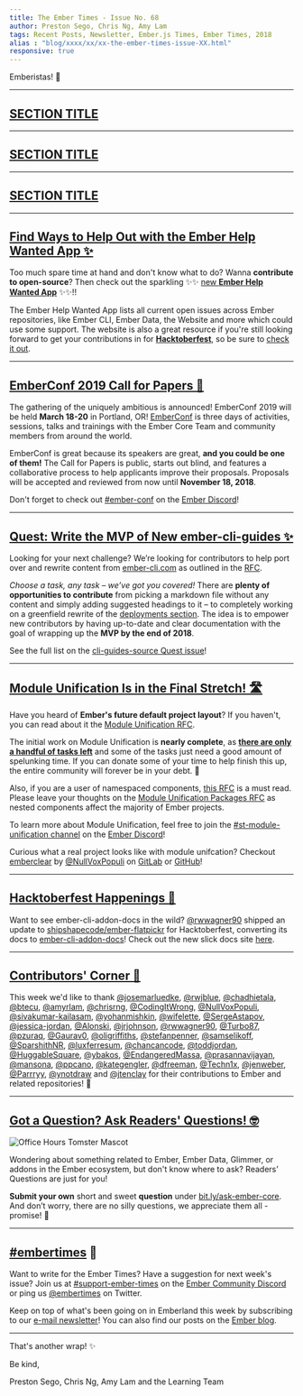 ```yaml
---
title: The Ember Times - Issue No. 68
author: Preston Sego, Chris Ng, Amy Lam
tags: Recent Posts, Newsletter, Ember.js Times, Ember Times, 2018
alias : "blog/xxxx/xx/xx-the-ember-times-issue-XX.html"
responsive: true
---
```


<SAYING-HELLO-IN-YOUR-FAVORITE-LANGUAGE> Emberistas! 🐹

<SOME-INTRO-HERE-TO-KEEP-THEM-SUBSCRIBERS-READING>

---

## [SECTION TITLE](#section-url)


---

## [SECTION TITLE](#section-url)


---

## [SECTION TITLE](#section-url)


---

## [Find Ways to Help Out with the Ember Help Wanted App ✨](https://help-wanted.emberjs.com)

Too much spare time at hand and don't know what to do? Wanna **contribute to open-source**? Then check out the sparkling ✨✨ [new **Ember Help Wanted App**](https://help-wanted.emberjs.com) ✨✨!!

The Ember Help Wanted App lists all current open issues across Ember repositories, like Ember CLI, Ember Data, the Website and more which could use some support. The website is also a great resource if you're still looking forward to get your contributions in for [**Hacktoberfest**](https://www.emberjs.com/blog/2018/10/05/the-ember-times-issue-67.html#toc_a-href-https-hacktoberfest-digitalocean-com-hacktoberfest-a), so be sure to [check it out](https://help-wanted.emberjs.com).

---

## [EmberConf 2019 Call for Papers 📝](https://emberconf.com/become-a-speaker.html)

The gathering of the uniquely ambitious is announced! EmberConf 2019 will be held **March 18-20** in Portland, OR! [EmberConf](https://emberconf.com/index.html) is three days of activities, sessions, talks and trainings with the Ember Core Team and community members from around the world.

<!--alex ignore blind-->
EmberConf is great because its speakers are great, **and you could be one of them!** The Call for Papers is public, starts out blind, and features a collaborative process to help applicants improve their proposals. Proposals will be accepted and reviewed from now until **November 18, 2018**.

Don't forget to check out [#ember-conf](https://discordapp.com/channels/480462759797063690/480502413917421570) on the [Ember Discord](https://discordapp.com/invite/zT3asNS)!

---

## [Quest: Write the MVP of New ember-cli-guides ✨](https://github.com/ember-learn/cli-guides-source/issues/3)

Looking for your next challenge? We’re looking for contributors to help port over and rewrite content from [ember-cli.com](https://ember-cli.com/) as outlined in the [RFC](https://github.com/ember-cli/rfcs/pull/120).

_Choose a task, any task – we’ve got you covered!_ There are **plenty of opportunities to contribute** from picking a markdown file without any content and simply adding suggested headings to it – to completely working on a greenfield rewrite of the [deployments section](https://ember-cli.com/user-guide/#deployments). The idea is to empower new contributors by having up-to-date and clear documentation with the goal of wrapping up the **MVP by the end of 2018**.

See the full list on the [cli-guides-source Quest issue](https://github.com/ember-learn/cli-guides-source/issues/3)!

---

## [Module Unification Is in the Final Stretch! 🛣](https://github.com/emberjs/ember.js/issues/16373)
Have you heard of **Ember's future default project layout**? If you haven't, you can read about it the [Module Unification RFC](https://github.com/emberjs/rfcs/blob/master/text/0143-module-unification.md).

The initial work on Module Unification is **nearly complete**, as **[there are only a handful of tasks left](https://github.com/emberjs/ember.js/issues/16373)** and some of the tasks just need a good amount of spelunking time.
If you can donate some of your time to help finish this up, the entire community will forever be in your debt. 💖

Also, if you are a user of namespaced components, [this RFC](https://github.com/emberjs/rfcs/pull/367) is a must read. Please leave your thoughts on the [Module Unification Packages RFC](https://github.com/emberjs/rfcs/pull/367) as nested components affect the majority of Ember projects.

To learn more about Module Unification, feel free to join the [#st-module-unification channel](https://discordapp.com/channels/480462759797063690/484527343331704832) on the [Ember Discord](https://discordapp.com/invite/zT3asNS)!

Curious what a real project looks like with module unifcation? Checkout [emberclear](https://emberclear.io) by [@NullVoxPopuli](http://github.com/nullvoxPopuli/) on [GitLab](https://gitlab.com/NullVoxPopuli/emberclear/tree/master/packages/frontend) or [GitHub](https://github.com/NullVoxPopuli/emberclear/tree/master/packages/frontend)!

---

## [Hacktoberfest Happenings 🎃](https://twitter.com/shipshapecode/status/1048579870689771520)

Want to see ember-cli-addon-docs in the wild? [@rwwagner90](https://github.com/rwwagner90) shipped an update to [shipshapecode/ember-flatpickr](https://github.com/shipshapecode/ember-flatpickr) for Hacktoberfest, converting its docs to [ember-cli-addon-docs](https://github.com/ember-learn/ember-cli-addon-docs)! Check out the new slick docs site [here](https://shipshapecode.github.io/ember-flatpickr/docs).

---


## [Contributors' Corner 👏](https://guides.emberjs.com/release/contributing/repositories/)

<p>This week we'd like to thank <a href="https://github.com/josemarluedke" target="gh-user">@josemarluedke</a>, <a href="https://github.com/rwjblue" target="gh-user">@rwjblue</a>, <a href="https://github.com/chadhietala" target="gh-user">@chadhietala</a>, <a href="https://github.com/btecu" target="gh-user">@btecu</a>, <a href="https://github.com/amyrlam" target="gh-user">@amyrlam</a>, <a href="https://github.com/chrisrng" target="gh-user">@chrisrng</a>, <a href="https://github.com/CodingItWrong" target="gh-user">@CodingItWrong</a>, <a href="https://github.com/NullVoxPopuli" target="gh-user">@NullVoxPopuli</a>, <a href="https://github.com/sivakumar-kailasam" target="gh-user">@sivakumar-kailasam</a>, <a href="https://github.com/yohanmishkin" target="gh-user">@yohanmishkin</a>, <a href="https://github.com/wifelette" target="gh-user">@wifelette</a>, <a href="https://github.com/SergeAstapov" target="gh-user">@SergeAstapov</a>, <a href="https://github.com/jessica-jordan" target="gh-user">@jessica-jordan</a>, <a href="https://github.com/Alonski" target="gh-user">@Alonski</a>, <a href="https://github.com/jrjohnson" target="gh-user">@jrjohnson</a>, <a href="https://github.com/rwwagner90" target="gh-user">@rwwagner90</a>, <a href="https://github.com/Turbo87" target="gh-user">@Turbo87</a>, <a href="https://github.com/pzuraq" target="gh-user">@pzuraq</a>, <a href="https://github.com/Gaurav0" target="gh-user">@Gaurav0</a>, <a href="https://github.com/oligriffiths" target="gh-user">@oligriffiths</a>, <a href="https://github.com/stefanpenner" target="gh-user">@stefanpenner</a>, <a href="https://github.com/samselikoff" target="gh-user">@samselikoff</a>, <a href="https://github.com/SparshithNR" target="gh-user">@SparshithNR</a>, <a href="https://github.com/luxferresum" target="gh-user">@luxferresum</a>, <a href="https://github.com/chancancode" target="gh-user">@chancancode</a>, <a href="https://github.com/toddjordan" target="gh-user">@toddjordan</a>, <a href="https://github.com/HuggableSquare" target="gh-user">@HuggableSquare</a>, <a href="https://github.com/ybakos" target="gh-user">@ybakos</a>, <a href="https://github.com/EndangeredMassa" target="gh-user">@EndangeredMassa</a>, <a href="https://github.com/prasannavijayan" target="gh-user">@prasannavijayan</a>, <a href="https://github.com/mansona" target="gh-user">@mansona</a>, <a href="https://github.com/ppcano" target="gh-user">@ppcano</a>, <a href="https://github.com/kategengler" target="gh-user">@kategengler</a>, <a href="https://github.com/dfreeman" target="gh-user">@dfreeman</a>, <a href="https://github.com/Techn1x" target="gh-user">@Techn1x</a>, <a href="https://github.com/jenweber" target="gh-user">@jenweber</a>, <a href="https://github.com/Parrryy" target="gh-user">@Parrryy</a>, <a href="https://github.com/ynotdraw" target="gh-user">@ynotdraw</a> and <a href="https://github.com/jtenclay" target="gh-user">@jtenclay</a> for their contributions to Ember and related repositories! 💖</p>

---

## [Got a Question? Ask Readers' Questions! 🤓](https://docs.google.com/forms/d/e/1FAIpQLScqu7Lw_9cIkRtAiXKitgkAo4xX_pV1pdCfMJgIr6Py1V-9Og/viewform)

<div class="blog-row">
  <img class="float-right small transparent padded" alt="Office Hours Tomster Mascot" title="Readers' Questions" src="/images/tomsters/officehours.png" />

  <p>Wondering about something related to Ember, Ember Data, Glimmer, or addons in the Ember ecosystem, but don't know where to ask? Readers’ Questions are just for you!</p>

<p><strong>Submit your own</strong> short and sweet <strong>question</strong> under <a href="https://bit.ly/ask-ember-core" target="rq">bit.ly/ask-ember-core</a>. And don’t worry, there are no silly questions, we appreciate them all - promise! 🤞</p>

</div>

---

## [#embertimes](https://emberjs.com/blog/tags/newsletter.html) 📰

Want to write for the Ember Times? Have a suggestion for next week's issue? Join us at [#support-ember-times](https://discordapp.com/channels/480462759797063690/485450546887786506) on the [Ember Community Discord](https://discordapp.com/invite/zT3asNS) or ping us [@embertimes](https://twitter.com/embertimes) on Twitter.

Keep on top of what's been going on in Emberland this week by subscribing to our [e-mail newsletter](https://the-emberjs-times.ongoodbits.com/)! You can also find our posts on the [Ember blog](https://emberjs.com/blog/tags/newsletter.html).

---


That's another wrap! ✨

Be kind,

Preston Sego, Chris Ng, Amy Lam and the Learning Team
